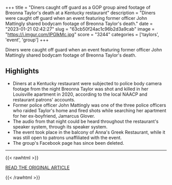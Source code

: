 +++
title = "Diners caught off guard as a GOP group aired footage of Breonna Taylor's death at a Kentucky restaurant"
description = "Diners were caught off guard when an event featuring former officer John Mattingly shared bodycam footage of Breonna Taylor's death."
date = "2023-01-21 02:42:27"
slug = "63cb50f24ac1c96b2d3a9cab"
image = "https://i.imgur.com/lPGlkMc.jpg"
score = "3244"
categories = ['taylors', 'event', 'group']
+++

Diners were caught off guard when an event featuring former officer John Mattingly shared bodycam footage of Breonna Taylor's death.

## Highlights

- Diners at a Kentucky restaurant were subjected to police body camera footage from the night Breonna Taylor was shot and killed in her Louisville apartment in 2020, according to the local NAACP and restaurant patrons' accounts.
- Former police officer John Mattingly was one of the three police officers who raided Taylor's home and fired shots while searching her apartment for her ex-boyfriend, Jamarcus Glover.
- The audio from that night could be heard throughout the restaurant's speaker system, through its speaker system.
- The event took place in the balcony of Anna's Greek Restaurant, while it was still open to patrons unaffiliated with the event.
- The group's Facebook page has since been deleted.

---

{{< rawhtml >}}
  <p class="article-category">
    <a target="_blank" href="https://www.nbcnews.com/news/nbcblk/footage-breonna-taylors-shooting-shown-kentucky-restaurant-rcna66748">READ THE ORIGINAL ARTICLE</a>
  </p>
{{< /rawhtml >}}
